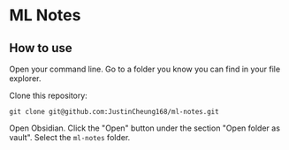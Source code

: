 # ML Notes

## How to use

Open your command line. Go to a folder you know you can find in your file explorer.

Clone this repository:
```
git clone git@github.com:JustinCheung168/ml-notes.git
```

Open Obsidian. Click the "Open" button under the section "Open folder as vault".
Select the `ml-notes` folder.


